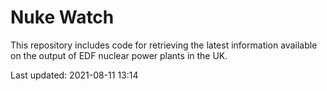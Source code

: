 # Nuke Watch

This repository includes code for retrieving the latest information available on the output of EDF nuclear power plants in the UK.

Last updated: 2021-08-11 13:14